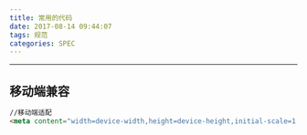 ```yaml
---
title: 常用的代码
date: 2017-08-14 09:44:07
tags: 规范
categories: SPEC
---
```

------

<!-- more -->


## 移动端兼容

```html
//移动端适配
<meta content="width=device-width,height=device-height,initial-scale=1.0, minimum-scale=1.0, maximum-scale=1.0, user-scalable=no" name="viewport">
```